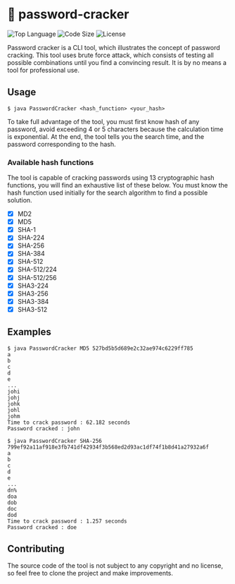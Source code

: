 # 🔑 password-cracker

![Top Language](https://img.shields.io/github/languages/top/julienbenac/password-cracker?style=for-the-badge&colorA=4c566a&colorB=5e81ac&logo=java)
![Code Size](https://img.shields.io/github/languages/code-size/julienbenac/password-cracker?style=for-the-badge&colorA=4c566a&colorB=ebcb8b&logo=github)
![License](https://img.shields.io/github/license/julienbenac/password-cracker?style=for-the-badge&colorA=4c566a&colorB=a3be8c)

Password cracker is a CLI tool, which illustrates the concept of password cracking. This tool uses brute force attack, which consists of testing all possible combinations until you find a convincing result. It is by no means a tool for professional use.

## Usage
```
$ java PasswordCracker <hash_function> <your_hash>
```
To take full advantage of the tool, you must first know hash of any password, avoid exceeding 4 or 5 characters because the calculation time is exponential. At the end, the tool tells you the search time, and the password corresponding to the hash.

### Available hash functions
The tool is capable of cracking passwords using 13 cryptographic hash functions, you will find an exhaustive list of these below. You must know the hash function used initially for the search algorithm to find a possible solution.
- [x] MD2
- [x] MD5
- [x] SHA-1
- [x] SHA-224
- [x] SHA-256
- [x] SHA-384
- [x] SHA-512
- [x] SHA-512/224
- [x] SHA-512/256
- [x] SHA3-224
- [x] SHA3-256
- [x] SHA3-384
- [x] SHA3-512

## Examples
```
$ java PasswordCracker MD5 527bd5b5d689e2c32ae974c6229ff785
a
b
c
d
e
...
johi
johj
johk
johl
johm
Time to crack password : 62.182 seconds
Password cracked : john
```

```
$ java PasswordCracker SHA-256 799ef92a11af918e3fb741df42934f3b568ed2d93ac1df74f1b8d41a27932a6f
a
b
c
d
e
...
dn%
doa
dob
doc
dod
Time to crack password : 1.257 seconds
Password cracked : doe
```

## Contributing
The source code of the tool is not subject to any copyright and no license, so feel free to clone the project and make improvements.
